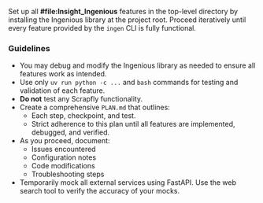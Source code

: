 Set up all **#file:Insight_Ingenious** features in the top-level directory by installing the Ingenious library at the project root. Proceed iteratively until every feature provided by the `ingen` CLI is fully functional.

### Guidelines

- You may debug and modify the Ingenious library as needed to ensure all features work as intended.
- Use only `uv run python -c ...` and `bash` commands for testing and validation of each feature.
- **Do not** test any Scrapfly functionality.
- Create a comprehensive `PLAN.md` that outlines:
    - Each step, checkpoint, and test.
    - Strict adherence to this plan until all features are implemented, debugged, and verified.
- As you proceed, document:
    - Issues encountered
    - Configuration notes
    - Code modifications
    - Troubleshooting steps
- Temporarily mock all external services using FastAPI. Use the web search tool to verify the accuracy of your mocks.